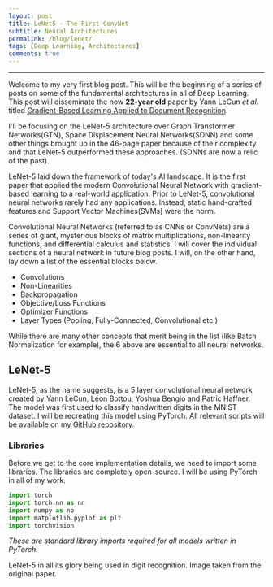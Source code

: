 ```yaml
---
layout: post
title: LeNet5 - The First ConvNet
subtitle: Neural Architectures
permalink: /blog/lenet/
tags: [Deep Learning, Architectures]
comments: true
---
```


---

Welcome to my very first blog post. This will be the beginning of a series of posts on some
of the fundamental architectures in all of Deep Learning. This post will disseminate the now
**22-year old** paper by Yann LeCun _et al._ titled
[Gradient-Based Learning Applied to Document Recognition](http://yann.lecun.com/exdb/publis/pdf/lecun-01a.pdf).

I'll be focusing on the LeNet-5 architecture over Graph Transformer Networks(GTN), Space Displacement Neural
Networks(SDNN) and some other things brought up in the 46-page paper because of their complexity and that LeNet-5
outperformed these approaches. \(SDNNs are now a relic of the past).

LeNet-5 laid down the framework of today's AI landscape. It is the first paper that applied the modern Convolutional Neural Network
with gradient-based learning to a real-world application. Prior to LeNet-5, convolutional neural networks rarely had any applications. Instead,
static hand-crafted features and Support Vector Machines(SVMs) were the norm.

Convolutional Neural Networks (referred to as CNNs or ConvNets) are a series of giant, mysterious blocks of matrix multiplications,
non-linearity functions, and differential calculus and statistics. I will cover the individual sections of a neural network in future blog posts.
I will, on the other hand, lay down a list of the essential blocks below.

- Convolutions
- Non-Linearities
- Backpropagation
- Objective/Loss Functions
- Optimizer Functions
- Layer Types (Pooling, Fully-Connected, Convolutional etc.)

While there are many other concepts that merit being in the list (like Batch Normalization for example), the 6 above are essential to
all neural networks.

## LeNet-5

LeNet-5, as the name suggests, is a 5 layer convolutional neural network created by Yann LeCun, Léon Bottou, Yoshua Bengio and Patric Haffner.
The model was first used to classify handwritten digits in the MNIST dataset. I will be recreating this model using PyTorch. All relevant scripts
will be available on my [GitHub repository](www.google.com).

### Libraries

Before we get to the core implementation details, we need to import some libraries. The libraries are completely open-source.
I will be using PyTorch in all of my work.

```py
import torch
import torch.nn as nn
import numpy as np
import matplotlib.pyplot as plt
import torchvision
```

_These are standard library imports required for all models written in PyTorch._

LeNet-5 in all its glory being used in digit recognition. Image taken from the original paper.
